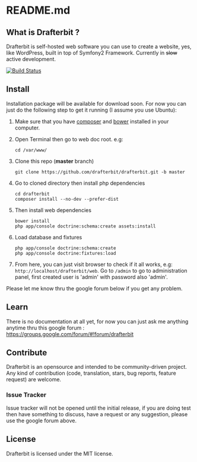 # README.md

## What is Drafterbit ?
Drafterbit is self-hosted web software you can use to create a website, yes, like WordPress, built in top of Symfony2 Framework. Currently in ~~slow~~ active development.

[![Build Status](https://travis-ci.org/drafterbit/drafterbit.svg)](https://travis-ci.org/drafterbit/drafterbit)

## Install
Installation package will be available for download soon. For now you can just do the following step to get it running (I assume you use Ubuntu):

1. Make sure that you have [composer](https://getcomposer.org/) and [bower](https://bower.io/) installed in your computer.
2. Open Terminal then go to web doc root. e.g:
    ```shell
    cd /var/www/
    ```
    
3. Clone this repo (**master** branch)
    ```shell
    git clone https://github.com/drafterbit/drafterbit.git -b master
    ```
    
4. Go to cloned directory then install php dependencies
    ```shell
    cd drafterbit
    composer install --no-dev --prefer-dist
    ```
    
5. Then install web dependencies
    ```shell
    bower install
    php app/console doctrine:schema:create assets:install
    ```
    
6. Load database and fixtures
	```shell
	php app/console doctrine:schema:create
	php app/console doctrine:fixtures:load
	```

7. From here, you can just visit browser to check if it all works, e.g: `http://localhost/drafterbit/web`. Go to `/admin` to go to administration panel, first created user is 'admin' with password also 'admin'.

Please let me know thru the google forum below if you get any problem.

## Learn
There is no documentation at all yet, for now you can just ask me anything anytime thru  this google forum : <https://groups.google.com/forum/#!forum/drafterbit>

## Contribute
Drafterbit is an opensource and intended to be community-driven project. Any kind of contribution (code, translation, stars, bug reports, feature request) are welcome.

### Issue Tracker
Issue tracker will not be opened until the initial release, if you are doing test then have something to discuss, have a request or any suggestion, please use the google forum above.

## License
Drafterbit is licensed under the MIT license.